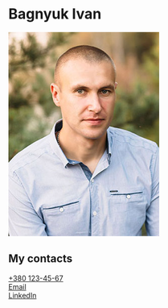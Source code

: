 <html lang="ua">
<head>
    <meta charset="UTF-8">
    <meta http-equiv="X-UA-Compatible" content="IE=edge">
    <meta name="viewport" content="width=device-width, initial-scale=1.0">
    <title>Document</title>
</head>
<body>
    <h1>Bagnyuk Ivan</h1>
    <img src="/img/profile.jpg" alt="profile" style="width300">
    <h2>
        My contacts
    </h2>
        <ul style="list-style: none; padding-left: 0">
            <li><a href="tel:+3801234567">+380 123-45-67</a></li>
            <li><a href="mailto:bink@email.ua">Email</a></li>
            <li><a href="https://www.linkedin.com/in/bink-one-356848104/">LinkedIn</a></li>
        </ul>
    
</body>
</html>

